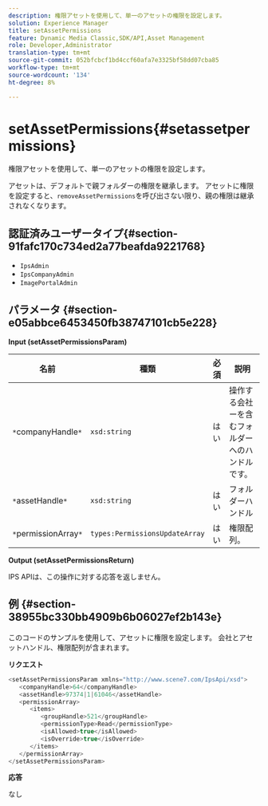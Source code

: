 ```yaml
---
description: 権限アセットを使用して、単一のアセットの権限を設定します。
solution: Experience Manager
title: setAssetPermissions
feature: Dynamic Media Classic,SDK/API,Asset Management
role: Developer,Administrator
translation-type: tm+mt
source-git-commit: 052bfcbcf1bd4ccf60afa7e3325bf58dd07cba85
workflow-type: tm+mt
source-wordcount: '134'
ht-degree: 8%

---
```



# setAssetPermissions{#setassetpermissions}

権限アセットを使用して、単一のアセットの権限を設定します。

アセットは、デフォルトで親フォルダーの権限を継承します。 アセットに権限を設定すると、`removeAssetPermissions`を呼び出さない限り、親の権限は継承されなくなります。

## 認証済みユーザータイプ{#section-91fafc170c734ed2a77beafda9221768}

* `IpsAdmin`
* `IpsCompanyAdmin`
* `ImagePortalAdmin`

## パラメータ {#section-e05abbce6453450fb38747101cb5e228}

**Input (setAssetPermissionsParam)**

| 名前 | 種類 | 必須 | 説明 |
|---|---|---|---|
| `*`companyHandle`*` | `xsd:string` | はい | 操作する会社ーを含むフォルダーへのハンドルです。 |
| `*`assetHandle`*` | `xsd:string` | はい | フォルダーハンドル |
| `*`permissionArray`*` | `types:PermissionsUpdateArray` | はい | 権限配列。 |

**Output (setAssetPermissionsReturn)**

IPS APIは、この操作に対する応答を返しません。

## 例 {#section-38955bc330bb4909b6b06027ef2b143e}

このコードのサンプルを使用して、アセットに権限を設定します。 会社とアセットハンドル、権限配列が含まれます。

**リクエスト**

```java
<setAssetPermissionsParam xmlns="http://www.scene7.com/IpsApi/xsd">
   <companyHandle>64</companyHandle>
   <assetHandle>97374|1|61046</assetHandle>
   <permissionArray>
      <items>
         <groupHandle>521</groupHandle>
         <permissionType>Read</permissionType>
         <isAllowed>true</isAllowed>
         <isOverride>true</isOverride>
      </items>
   </permissionArray>
</setAssetPermissionsParam>
```

**応答**

なし
